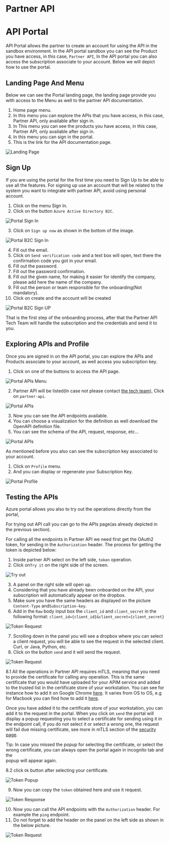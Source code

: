 # Partner API
# API Portal
API Portal allows the partner to create an account for using the API in the sandbox environment.
In the API portal sandbox you can see the Product you have access, in this case, `Partner API`, 
In the API portal you can also access the subscription associate to your account.
Below we will depict how to use the portal.

## Landing Page And Menu
Below we can see the Portal landing page, the landing page provide you with access to the Menu
as well to the partner API documentation.
1. Home page menu.
2. In this menu you can explore the APIs that you have access, in this case, Partner API, only available after sign in.
3. In This menu you can see the products you have access, in this case, Partner API, only available after sign in. 
4. In this menu you can sign in the portal.
5. This is the link for the API documentation page.


![Landing Page](resource/portal-landing.png "Landing Page")

## Sign Up
If you are using the portal for the first time you need to Sign Up to be able to use all the features.
For signing up use an account that will be related to the system you want to integrate with partner API, avoid using personal account.

1. Click on the menu Sign In.
2. Click on the button `Azure Active Directory B2C`.


![Portal Sign In](resource/portal-signin.png "Portal Sign In")

3. Click on `Sign up now` as shown in the bottom of the image.

![Portal B2C Sign In](resource/portal-b2c-signin.png "Portal B2C Sign In")

4. Fill out the email.
5. Click on `Send verification code` and a text box will open, text there the confirmation code you got in your email.
6. Fill out the password.
7. Fill out the password confirmation.
8. Fill out the given name, for making it easier for identify the company, please add here the name of the company.
9. Fill out the person or team responsible for the onboarding(Not mandatory).
10. Click on create and the account will be created

![Portal B2C Sign UP](resource/portal-signup.png "Portal B2C Sign UP")

That is the first step of the onboarding process, after that the Partner API Tech Team will handle the subscription and the credentials and send it to you.


## Exploring APIs and Profile
Once you are signed in on the API portal, you can explore the APIs and Products associate to your account, as well
access you subscription key.

1. Click on one of the buttons to access the API page.

![Portal APIs Menu](resource/portal-menu-api.png "Portal APIs Menu")

2. Partner API will be listed(In case not please contact [the tech team](Contacts.md)), Click on `partner-api`.

![Portal APIs](resource/portal-apis.png "Portal APIs")

3. Now you can see the API endpoints available.
4. You can choose a visualization for the definition as well download the OpenAPI definition file.
5. You can see the schema of the API, request, response, etc...


![Portal APIs](resource/portal-operations.png "Portal APIs")

As mentioned before you also can see the subscription key associated to your account.
1. Click on `Profile` menu.
2. And you can display or regenerate your Subscription Key.

![Portal Profile](resource/portal-profile.png "Portal Profile")

## Testing the APIs

Azure portal allows you also to try out the operations directly from the portal,

For trying out API call you can go to the APIs page(as already depicted in the previous section).

For calling all the endpoints in Partner API we need first get the OAuth2 token, for sending in the `Authorization` header.
The process for getting the token is depicted below:

1. Inside partner APi select on the left side, `token` operation.
2. Click on`Try it` on the right side of the screen.

![Try out](resource/portal-try.png "Try out")

3. A panel on the right side will open up.
4. Considering that you have already been onboarded on the API, your subscription will automatically appear on the
dropbox.
5. Make sure you have the same headers as displayed on the picture `Content-Type` and`Subscription-key`.
6. Add in the `Raw` body input box the `client_id` and `client_secret` in the following format:
   `client_id={client_id}&client_secret={client_secret}`

![Token Request](resource/portal-token-request.png "Token Request")

7. Scrolling down in the panel you will see a dropbox where you can select a client request, you will be able to see the request in the selected client.
Curl, or Java, Python, etc.
8. Click on the button `send` and it will send the request.

![Token Request](resource/portal-token-request2.png "Token Request")

8.1 All the operations in Partner API requires mTLS, meaning that you need to provide the certificate for calling any operation.
This is the same certificate that you would have uploaded for your APIM service and added to the trusted list in the certificate store of your workstation.
You can see for instance how to add it on Google Chrome [here](https://support.google.com/chrome/a/answer/6342302?hl=en).
It varies from OS to OS, e.g for Macbook you can find how to add it [here](https://support.apple.com/en-gb/guide/keychain-access/kyca2431/mac).

Once you have added it to the certificate store of your workstation, you can add it to the request in the portal.
When you click on `send` the portal will display a popup requesting you to select a certificate for sending using it in the endpoint call, if you do not select it or select a wrong one, the request will fail due missing certificate,
see more in mTLS section of the [security page](Security.md).

Tip: In case you missed the popup for selecting the certificate, or select the wrong certificate, you can always open the portal again in incognito tab and the \
popup will appear again.

8.2 click `Ok` button after selecting your certificate.

![Token Popup](resource/portal-cert-popup.png "Token Popup")


9. Now you can copy the `token` obtained here and use it request.

![Token Response](resource/portal-token-response.png "Token Response")

10. Now you can call the API endpoints with the `Authorization` header.
For example the `ping` endpoint.
11. Do not forget to add the header on the panel on the left side as shown in the below picture.

![Token Request](resource/portal-ping-request.png "Token Request")



